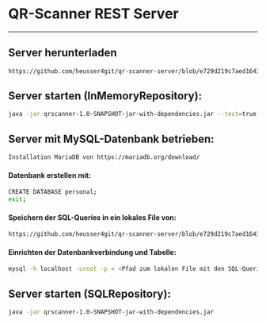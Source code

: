 # QR-Scanner REST Server
---
## Server herunterladen
```bash
https://github.com/heusser4git/qr-scanner-server/blob/e729d219c7aed1643adf9046daf0299ce7411cd6/target/qrscanner-1.0-SNAPSHOT-jar-with-dependencies.jar
```
## Server starten (InMemoryRepository):
```bash
java -jar qrscanner-1.0-SNAPSHOT-jar-with-dependencies.jar --test=true
```
## Server mit MySQL-Datenbank betrieben:
```bash
Installation MariaDB von https://mariadb.org/download/
```
#### Datenbank erstellen mit:
```bash
CREATE DATABASE personal;
exit;
```
#### Speichern der SQL-Queries in ein lokales File von:
```bash
https://github.com/heusser4git/qr-scanner-server/blob/e729d219c7aed1643adf9046daf0299ce7411cd6/src/main/resources/META-INF/create_mysql_database.sql
```
#### Einrichten der Datenbankverbindung und Tabelle:
```bash
mysql -h localhost -uroot -p < <Pfad zum lokalen File mit den SQL-Queries>
```
## Server starten (SQLRepository):
```bash
java -jar qrscanner-1.0-SNAPSHOT-jar-with-dependencies.jar
```